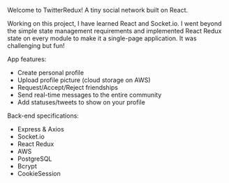 Welcome to TwitterRedux! A tiny social network built on React.

Working on this project, I have learned React and Socket.io. I went beyond the simple state management requirements and implemented React Redux state on every module to make it a single-page application. It was challenging but fun!

App features:

-   Create personal profile
-   Upload profile picture (cloud storage on AWS)
-   Request/Accept/Reject friendships
-   Send real-time messages to the entire community
-   Add statuses/tweets to show on your profile

Back-end specifications:

-   Express & Axios
-   Socket.io
-   React Redux
-   AWS
-   PostgreSQL
-   Bcrypt
-   CookieSession
